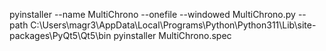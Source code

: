 pyinstaller --name MultiChrono --onefile --windowed MultiChrono.py --path C:\Users\magr3\AppData\Local\Programs\Python\Python311\Lib\site-packages\PyQt5\Qt5\bin
pyinstaller MultiChrono.spec   